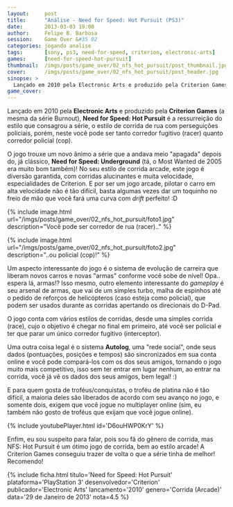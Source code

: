 ```yaml
---
layout:     post
title:      "Análise - Need for Speed: Hot Pursuit (PS3)"
date:       2013-03-03 19:00
author:     Felipe B. Barbosa
session:    Game Over &#35 02
categories: jogando analise
tags:       [sony, ps3, need-for-speed, criterion, electronic-arts]
games:      [need-for-speed-hot-pursuit]
thumbnail:  /imgs/posts/game_over/02_nfs_hot_pursuit/post_thumbnail.jpg
cover:      /imgs/posts/game_over/02_nfs_hot_pursuit/post_header.jpg
sinopse: >
  Lançado em 2010 pela Electronic Arts e produzido pela Criterion Games (a mesma da série Burnout), Need for Speed: Hot Pursuit é a ressurreição do estilo que consagrou a série, o estilo de corrida de rua com perseguições policiais, porém, neste você pode ser tanto corredor fugitivo (racer) quanto corredor policial (cop).
game_cover:
---
```

Lançado em 2010 pela **Electronic Arts** e produzido pela **Criterion Games** (a mesma da série Burnout), **Need for Speed: Hot Pursuit** é a ressurreição do estilo que consagrou a série, o estilo de corrida de rua com perseguições policiais, porém, neste você pode ser tanto corredor fugitivo (racer) quanto corredor policial (cop).

O jogo trouxe um novo ânimo a série que a andava meio "apagada" depois do, já clássico, **Need for Speed: Underground** (tá, o Most Wanted de 2005 era muito bom também)! No seu estilo de corrida arcade, este jogo é diversão garantida, com corridas alucinantes e muita velocidade, especialidades de Criterion. E por ser um jogo arcade, pilotar o carro em alta velocidade não é tão difícil, basta algumas vezes dar um toquinho no freio de mão que você fará uma curva com *drift* perfeito! :D

{% include image.html
  url="/imgs/posts/game_over/02_nfs_hot_pursuit/foto1.jpg"
  description="Você pode ser corredor de rua (racer).." %}

{% include image.html
  url="/imgs/posts/game_over/02_nfs_hot_pursuit/foto2.jpg"
  description="..ou policial (cop)!" %}

Um aspecto interessante do jogo é o sistema de evolução de carreira que liberam novos carros e novas "armas" conforme você sobe de nível! Opa.. espera lá, armas!? Isso mesmo, outro elemento interessante do *gameplay* é seu arsenal de armas, que vai de um simples turbo, malha de espinhos até o pedido de reforços de helicópteros (caso esteja como policial), que podem ser usados durante as corridas apertando os direcionais do D-Pad.

O jogo conta com vários estilos de corridas, desde uma simples corrida (race), cujo o objetivo é chegar no final em primeiro, até você ser policial e ter que parar um único corredor fugitivo (interceptor).

Uma outra coisa legal é o sistema **Autolog**, uma "rede social", onde seus dados (pontuações, posições e tempos) são sincronizados em sua conta online e você pode compará-los com os dos seus amigos, tornando o jogo muito mais competitivo, isso sem ter entrar em lugar nenhum, ao entrar na corrida, você já vê os dados dos seus amigos, bem legal! :)

E para quem gosta de troféus/conquistas, o troféu de platina não é tão difícil, a maioria deles são liberados de acordo com seu avanço no jogo, e somente dois, exigem que você jogue no multiplayer online (sim, eu também não gosto de troféus que exijam que você jogue online).

{% include youtubePlayer.html id='D6ouHWP0KrY' %}

Enfim, eu sou suspeito para falar, pois sou fã do gênero de corrida, mas NFS: Hot Pursuit é um ótimo jogo de corrida, bem ao estilo arcade! A Criterion Games conseguiu trazer de volta o que a série tinha de melhor! Recomendo!

{% include ficha.html
  titulo='Need for Speed: Hot Pursuit'
  plataforma='PlayStation 3'
  desenvolvedor='Criterion'
  publicador='Electronic Arts'
  lancamento='2010'
  genero='Corrida (Arcade)'
  data='29 de Janeiro de 2013'
  nota=4.5 %}
